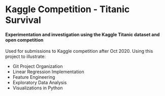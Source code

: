# Kaggle Competition - Titanic Survival
#### Experimentation and investigation using the Kaggle Titanic dataset and open competition

Used for submissions to Kaggle competition after Oct 2020. Using this project to illustrate:
* Git Project Organization
* Linear Regression Implementation
* Feature Engineering
* Exploratory Data Analysis
* Visualizations in Python
